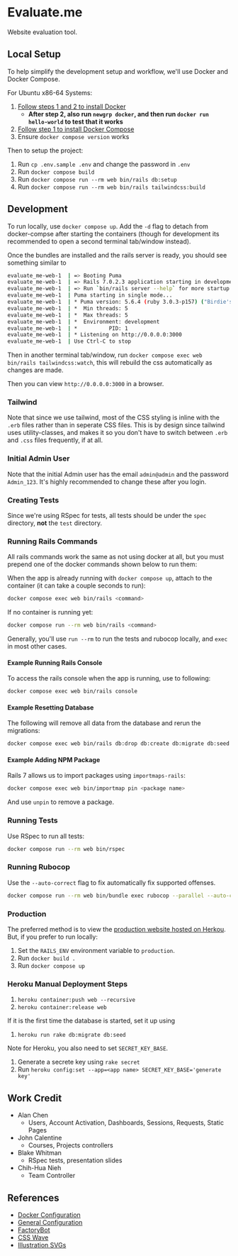 # Evaluate.me

Website evaluation tool.

## Local Setup

To help simplify the development setup and workflow, we'll use Docker and Docker Compose.

For Ubuntu x86-64 Systems:

1. [Follow steps 1 and 2 to install Docker](https://www.digitalocean.com/community/tutorials/how-to-install-and-use-docker-on-ubuntu-20-04)
   - **After step 2, also run `newgrp docker`, and then run `docker run hello-world` to test that it works**
2. [Follow step 1 to install Docker Compose](https://www.digitalocean.com/community/tutorials/how-to-install-and-use-docker-compose-on-ubuntu-20-04)
3. Ensure `docker compose version` works

Then to setup the project:

1. Run `cp .env.sample .env` and change the password in `.env`
2. Run `docker compose build`
3. Run `docker compose run --rm web bin/rails db:setup`
4. Run `docker compose run --rm web bin/rails tailwindcss:build`

## Development

To run locally, use `docker compose up`. Add the `-d` flag to detach from docker-compse after starting the containers (though for development its recommended to open a second terminal tab/window instead).

Once the bundles are installed and the rails server is ready, you should see something similar to

```bash
evaluate_me-web-1  | => Booting Puma
evaluate_me-web-1  | => Rails 7.0.2.3 application starting in development 
evaluate_me-web-1  | => Run `bin/rails server --help` for more startup options
evaluate_me-web-1  | Puma starting in single mode...
evaluate_me-web-1  | * Puma version: 5.6.4 (ruby 3.0.3-p157) ("Birdie's Version")
evaluate_me-web-1  | *  Min threads: 5
evaluate_me-web-1  | *  Max threads: 5
evaluate_me-web-1  | *  Environment: development
evaluate_me-web-1  | *          PID: 1
evaluate_me-web-1  | * Listening on http://0.0.0.0:3000
evaluate_me-web-1  | Use Ctrl-C to stop
```

Then in another terminal tab/window, run `docker compose exec web bin/rails tailwindcss:watch`, this will rebuild the css automatically as changes are made.

Then you can view `http://0.0.0.0:3000` in a browser.

### Tailwind

Note that since we use tailwind, most of the CSS styling is inline with the `.erb` files rather than in seperate CSS files. This is by design since tailwind uses utility-classes, and makes it so you don't have to switch between `.erb` and `.css` files frequently, if at all.

### Initial Admin User

Note that the initial Admin user has the email `admin@admin` and the password `Admin_123`. It's highly recommended to change these after you login.

### Creating Tests

Since we're using RSpec for tests, all tests should be under the `spec` directory, **not** the `test` directory.

### Running Rails Commands

All rails commands work the same as not using docker at all, but you must prepend one of the docker commands shown below to run them:

When the app is already running with `docker compose up`, attach to the container (it can take a couple seconds to run):

```bash
docker compose exec web bin/rails <command>
```

If no container is running yet:

```bash
docker compose run --rm web bin/rails <command>
```

Generally, you'll use `run --rm` to run the tests and rubocop locally, and `exec` in most other cases.

#### Example Running Rails Console

To access the rails console when the app is running, use to following:

```bash
docker compose exec web bin/rails console
```

#### Example Resetting Database

The following will remove all data from the database and rerun the migrations:

```bash
docker compose exec web bin/rails db:drop db:create db:migrate db:seed
```

#### Example Adding NPM Package

Rails 7 allows us to import packages using `importmaps-rails`:

```bash
docker compose exec web bin/importmap pin <package name>
```

And use `unpin` to remove a package.

### Running Tests

Use RSpec to run all tests:

```bash
docker compose run --rm web bin/rspec
```

### Running Rubocop

Use the `--auto-correct` flag to fix automatically fix supported offenses.

```bash
docker compose run --rm web bin/bundle exec rubocop --parallel --auto-correct
```

### Production

The preferred method is to view the [production website hosted on Herkou](evaluate-me-prod.herokuapp.com).
But, if you prefer to run locally:

1. Set the `RAILS_ENV` environment variable to `production`.
2. Run `docker build .`
3. Run `docker compose up`

### Heroku Manual Deployment Steps

1. `heroku container:push web --recursive`
2. `heroku container:release web`

If it is the first time the database is started, set it up using

1. `heroku run rake db:migrate db:seed`

Note for Heroku, you also need to set `SECRET_KEY_BASE`.

1. Generate a secrete key using `rake secret`
2. Run `heroku config:set --app=<app name> SECRET_KEY_BASE='generate key'`

## Work Credit

- Alan Chen
  - Users, Account Activation, Dashboards, Sessions, Requests, Static Pages
- John Calentine
  - Courses, Projects controllers
- Blake Whitman
  - RSpec tests, presentation slides
- Chih-Hua Nieh
  - Team Controller

## References

- [Docker Configuration](https://evilmartians.com/chronicles/ruby-on-whales-docker-for-ruby-rails-development)
- [General Configuration](https://github.com/ryanwi/rails7-on-docker)
- [FactoryBot](https://semaphoreci.com/community/tutorials/working-effectively-with-data-factories-using-factorygirl)
- [CSS Wave](https://www.csscodelab.com/water-effect-simple-css-wave-animation/)
- [Illustration SVGs](https://shape.so)
